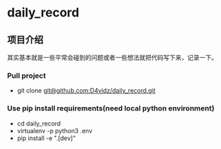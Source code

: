 # daily_record


## 项目介绍

其实基本就是一些平常会碰到的问题或者一些想法就把代码写下来，记录一下。

### Pull project
- git clone [git@github.com:D4vidz/daily_record.git](git@github.com:D4vidz/daily_record.git)

### Use pip install requirements(need local python environment)
- cd daily_record
- virtualenv -p python3 .env
- pip install -e ".[dev]"
